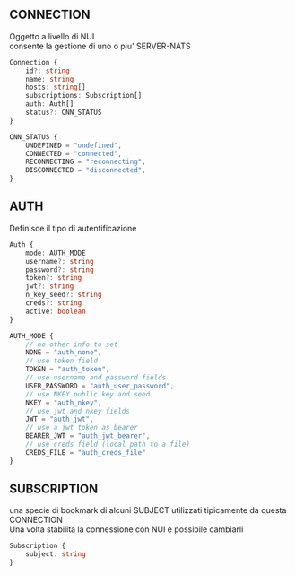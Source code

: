 ## CONNECTION

Oggetto a livello di NUI  
consente la gestione di uno o piu' SERVER-NATS

```typescript
Connection {
	id?: string
	name: string
	hosts: string[]
	subscriptions: Subscription[]
	auth: Auth[]
	status?: CNN_STATUS
}
```

```typescript
CNN_STATUS {
	UNDEFINED = "undefined",
	CONNECTED = "connected",
	RECONNECTING = "reconnecting",
	DISCONNECTED = "disconnected",
}
```

## AUTH

Definisce il tipo di autentificazione

```typescript
Auth {
	mode: AUTH_MODE
	username?: string
	password?: string
	token?: string
	jwt?: string
	n_key_seed?: string
	creds?: string
    active: boolean 
}
```

```typescript
AUTH_MODE {
	// no other info to set
	NONE = "auth_none",
	// use token field  
	TOKEN = "auth_token",
	// use username and password fields
	USER_PASSWORD = "auth_user_password",
    // use NKEY public key and seed
    NKEY = "auth_nkey",
	// use jwt and nkey fields
	JWT = "auth_jwt",
    // use a jwt token as bearer
    BEARER_JWT = "auth_jwt_bearer",
	// use creds field (local path to a file)
	CREDS_FILE = "auth_creds_file"
}
```


## SUBSCRIPTION

una specie di bookmark di alcuni SUBJECT  utilizzati tipicamente da questa CONNECTION  
Una volta stabilita la connessione con NUI è possibile cambiarli

```typescript
Subscription {
	subject: string
}
```


